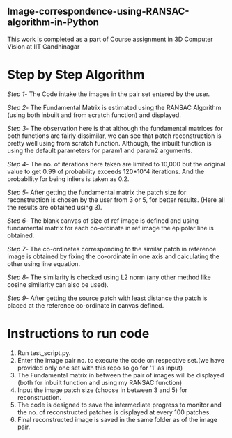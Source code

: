 ## Image-correspondence-using-RANSAC-algorithm-in-Python
This work is completed as a part of Course assignment in 3D Computer Vision at IIT Gandhinagar

# Step by Step Algorithm

_Step 1_- The Code intake the images in the pair set entered by the user.

_Step 2_- The Fundamental Matrix is estimated using the RANSAC Algorithm (using both inbuilt and from scratch function) and displayed.

_Step 3_- The observation here is that although the fundamental matrices for both functions are fairly dissimilar, we can see that patch reconstruction is pretty well using from scratch function. Although, the inbuilt function is using the default parameters for param1 and param2 arguments.

_Step 4_- The no. of iterations here taken are limited to 10,000 but the original value to get 0.99 of probability exceeds 120*10^4 iterations. And the probability for being inliers is taken as 0.2.

_Step 5_- After getting the fundamental matrix the patch size for reconstruction is chosen by the user from 3 or 5, for better results. (Here all the results are obtained using 3).

_Step 6_- The blank canvas of size of ref image is defined and using fundamental matrix for each co-ordinate in ref image the epipolar line is obtained.

_Step 7_- The co-ordinates corresponding to the similar patch in reference image is obtained by fixing the co-ordinate in one axis and calculating the other using line equation.

_Step 8_- The similarity is checked using L2 norm (any other method like cosine similarity can also be used).

_Step 9_- After getting the source patch with least distance the patch is placed at the reference co-ordinate in canvas defined.

# Instructions to run code

1) Run test_script.py.
2) Enter the image pair no. to execute the code on respective set.(we have provided only one set with this repo so go for '1' as input)
3) The Fundamental matrix in between the pair of images will be displayed (both for inbuilt function and using my RANSAC function)
4) Input the image patch size (choose in between 3 and 5) for reconstruction.
5) The code is designed to save the intermediate progress to monitor and the no. of reconstructed patches is displayed at every 100 patches.
6) Final reconstructed image is saved in the same folder as of the image pair.
